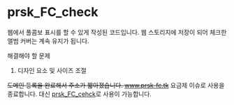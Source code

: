 # prsk_FC_check

웹에서 풀콤보 표시를 할 수 있게 작성된 코드입니다.
웹 스토리지에 저장이 되어 체크한 앨범 커버는 계속 유지가 됩니다.


해결해야 할 문제
1. 디자인 요소 및 사이즈 조절


~~도메인 등록을 완료해서 주소가 짧아졌습니다.
www.prsk-fc.tk~~
요금제 이슈로 사용을 종료합니다. 대신 [prsk_FC_cehck](https://github.com/qlife1146/prsk_FC_check/deployments/activity_log?environment=github-pages)로 사용이 가능합니다.
